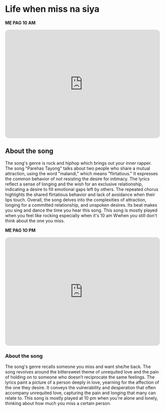 # Life when miss na siya
**ME PAG 10 AM**
<iframe style="border-radius:12px" src="https://open.spotify.com/embed/album/3as5iLN6ugZO7Kz4xVaHdk?utm_source=generator" width="100%" height="352" frameBorder="0" allowfullscreen="" allow="autoplay; clipboard-write; encrypted-media; fullscreen; picture-in-picture" loading="lazy"></iframe>

## About the song
The song's genre is rock and hiphop which brings out your inner rapper. The song "Parehas Tayong" talks about two people who share a mutual attraction, using the word "malandi," which means "flirtatious." It expresses the common behavior of not resisting the desire for intimacy. The lyrics reflect a sense of longing and the wish for an exclusive relationship, indicating a desire to fill emotional gaps left by others. The repeated chorus highlights the shared flirtatious behavior and lack of avoidance when their lips touch. Overall, the song delves into the complexities of attraction, longing for a committed relationship, and unspoken desires. Its beat makes you sing and dance the time you hear this song. This song is mostly played when you feel like rocking especially when it's 10 am Wwhen you still don't think about the one you miss. 


**ME PAG 1O PM**
<iframe style="border-radius:12px" src="https://open.spotify.com/embed/track/69u8qQcaA3o0A7Ko87juqp?utm_source=generator" width="100%" height="352" frameBorder="0" allowfullscreen="" allow="autoplay; clipboard-write; encrypted-media; fullscreen; picture-in-picture" loading="lazy"></iframe>

### About the song 
The song's genre recalls someone you miss and want she/he back. The song revolves around the bittersweet theme of unrequited love and the pain of holding on to someone who doesn’t reciprocate the same feelings. The lyrics paint a picture of a person deeply in love, yearning for the affection of the one they desire. It conveys the vulnerability and desperation that often accompany unrequited love, capturing the pain and longing that many can relate to. This song is mostly played at 10 pm when you're alone and lonely, thinking about how much you miss a certain person.


